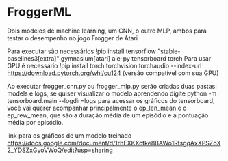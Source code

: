 # FroggerML
Dois modelos de machine learning, um CNN, o outro MLP, ambos para testar o desempenho no jogo Frogger de Atari

Para executar são necessários !pip install tensorflow "stable-baselines3[extra]" gymnasium[atari] ale-py tensorboard torch
Para usar GPU é necessário  !pip install torch torchvision torchaudio --index-url https://download.pytorch.org/whl/cu124 (versão compatível com sua GPU)

Ao executar frogger_cnn.py ou frogger_mlp.py serão criadas duas pastas: models e logs, se quiser visualizar o modelo aprendendo digite python -m tensorboard.main --logdir=logs para acessar os gráficos do tensorboard, você vai querer acompanhar principalmente o ep_len_mean e o ep_rew_mean, que são a duração média de um episódio e a pontuação média por episódio.

link para os gráficos de um modelo treinado
https://docs.google.com/document/d/1rhEXKXctke8BAWo1RtsgqAxXPSZoX2_YDSZxGyoVWoQ/edit?usp=sharing
